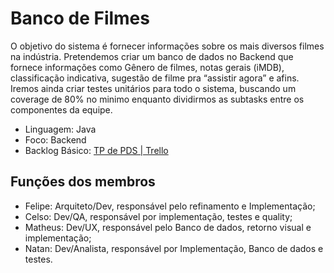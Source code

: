 # Banco de Filmes

O objetivo do sistema é fornecer informações sobre os mais diversos filmes na indústria.
Pretendemos criar um banco de dados no Backend que fornece informações como Gênero de
filmes, notas gerais (iMDB), classificação indicativa, sugestão de filme pra “assistir agora” e
afins. Iremos ainda criar testes unitários para todo o sistema, buscando um coverage de 80%
no minimo enquanto dividirmos as subtasks entre os componentes da equipe.

- Linguagem: Java
- Foco: Backend
- Backlog Básico: [TP de PDS | Trello](https://trello.com/invite/b/EOYUriw7/043fc864e7947228dec9c58ca784468c/tppdsalternativobacklogeafins)

## Funções dos membros

- Felipe: Arquiteto/Dev, responsável pelo refinamento e Implementação;
- Celso: Dev/QA, responsável por implementação, testes e quality;
- Matheus: Dev/UX, responsável pelo Banco de dados, retorno visual e implementação;
- Natan: Dev/Analista, responsável por Implementação, Banco de dados e testes.
